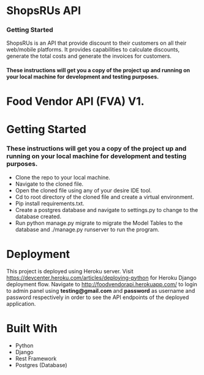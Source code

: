 # ShopsRUs API
### Getting Started
ShopsRUs is an API that provide discount to their customers on all their web/mobile platforms.
It provides capabilities to calculate discounts, generate the total costs and generate the
invoices for customers.
#### These instructions will get you a copy of the project up and running on your local machine for development and testing purposes.




# Food Vendor API (FVA) V1.
# Getting Started
### These instructions will get you a copy of the project up and running on your local machine for development and testing purposes.
* Clone the repo to your local machine.
* Navigate to the cloned file.
* Open the cloned file using any of your desire IDE tool.
* Cd to root directory of the cloned file and create a virtual environment.
* Pip install requirements.txt.
* Create a postgres database and navigate to settings.py to change to the database created.
* Run python manage.py migrate to migrate the Model Tables to the database and ./manage.py runserver to run the program.
# Deployment
This project is deployed using Heroku server. Visit https://devcenter.heroku.com/articles/deploying-python for Heroku Django deployment flow. 
Navigate to http://foodvendorapi.herokuapp.com/ to login to admin panel using
__testing@gmail.com__ and __password__ as username and password respectively in order to see the API endpoints of the deployed application.
# Built With
* Python
* Django 
* Rest Framework
* Postgres (Database)

